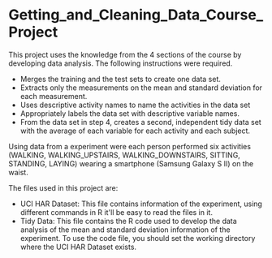 # Getting_and_Cleaning_Data_Course_Project

This project uses the knowledge from the 4 sections of the course by developing data analysis. The following instructions were required.

- Merges the training and the test sets to create one data set.
- Extracts only the measurements on the mean and standard deviation for each measurement. 
- Uses descriptive activity names to name the activities in the data set
- Appropriately labels the data set with descriptive variable names. 
- From the data set in step 4, creates a second, independent tidy data set with the average of each variable for each activity and each subject.

Using data from a experiment were each person performed six activities (WALKING, WALKING_UPSTAIRS, WALKING_DOWNSTAIRS, SITTING, STANDING, LAYING) wearing a smartphone (Samsung Galaxy S II) on the waist.

The files used in this project are: 

- UCI HAR Dataset: This file contains information of the experiment, using different commands in R it'll be easy to read the files in it. 
- Tidy Data: This file contains the R code used to develop the data analysis of the mean and standard deviation information of the experiment.
To use the code file, you should set the working directory where the UCI HAR Dataset exists. 

